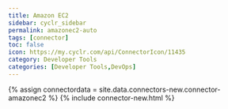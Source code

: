 ```yaml
---
title: Amazon EC2
sidebar: cyclr_sidebar
permalink: amazonec2-auto
tags: [connector]
toc: false
icon: https://my.cyclr.com/api/ConnectorIcon/11435
category: Developer Tools
categories: [Developer Tools,DevOps]
---
```

{% assign connectordata = site.data.connectors-new.connector-amazonec2 %}
{% include connector-new.html %}	